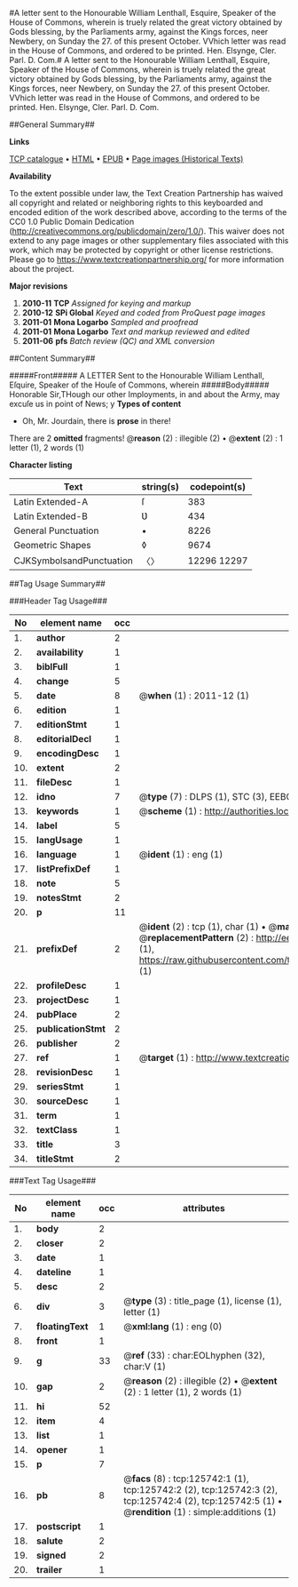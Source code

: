 #A letter sent to the Honourable William Lenthall, Esquire, Speaker of the House of Commons, wherein is truely related the great victory obtained by Gods blessing, by the Parliaments army, against the Kings forces, neer Newbery, on Sunday the 27. of this present October. VVhich letter was read in the House of Commons, and ordered to be printed. Hen. Elsynge, Cler. Parl. D. Com.#
A letter sent to the Honourable William Lenthall, Esquire, Speaker of the House of Commons, wherein is truely related the great victory obtained by Gods blessing, by the Parliaments army, against the Kings forces, neer Newbery, on Sunday the 27. of this present October. VVhich letter was read in the House of Commons, and ordered to be printed. Hen. Elsynge, Cler. Parl. D. Com.

##General Summary##

**Links**

[TCP catalogue](http://www.ota.ox.ac.uk/tcp/)  • 
[HTML](http://tei.it.ox.ac.uk/tcp/Texts-HTML/free/A90/A90707.html)  • 
[EPUB](http://tei.it.ox.ac.uk/tcp/Texts-EPUB/free/A90/A90707.epub) • 
[Page images (Historical Texts)](https://historicaltexts.jisc.ac.uk/eebo-99873277e)

**Availability**

To the extent possible under law, the Text Creation Partnership has waived all copyright and related or neighboring rights to this keyboarded and encoded edition of the work described above, according to the terms of the CC0 1.0 Public Domain Dedication (http://creativecommons.org/publicdomain/zero/1.0/). This waiver does not extend to any page images or other supplementary files associated with this work, which may be protected by copyright or other license restrictions. Please go to https://www.textcreationpartnership.org/ for more information about the project.

**Major revisions**

1. __2010-11__ __TCP__ *Assigned for keying and markup*
1. __2010-12__ __SPi Global__ *Keyed and coded from ProQuest page images*
1. __2011-01__ __Mona Logarbo__ *Sampled and proofread*
1. __2011-01__ __Mona Logarbo__ *Text and markup reviewed and edited*
1. __2011-06__ __pfs__ *Batch review (QC) and XML conversion*

##Content Summary##

#####Front#####
A LETTER Sent to the Honourable William Lenthall, Eſquire, Speaker of the Houſe of Commons, wherein 
#####Body#####
Honorable Sir,THough our other Imployments, in and about the Army, may excuſe us in point of News; y
**Types of content**

  * Oh, Mr. Jourdain, there is **prose** in there!

There are 2 **omitted** fragments! 
 @__reason__ (2) : illegible (2)  •  @__extent__ (2) : 1 letter (1), 2 words (1)

**Character listing**


|Text|string(s)|codepoint(s)|
|---|---|---|
|Latin Extended-A|ſ|383|
|Latin Extended-B|Ʋ|434|
|General Punctuation|•|8226|
|Geometric Shapes|◊|9674|
|CJKSymbolsandPunctuation|〈〉|12296 12297|

##Tag Usage Summary##

###Header Tag Usage###

|No|element name|occ|attributes|
|---|---|---|---|
|1.|__author__|2||
|2.|__availability__|1||
|3.|__biblFull__|1||
|4.|__change__|5||
|5.|__date__|8| @__when__ (1) : 2011-12 (1)|
|6.|__edition__|1||
|7.|__editionStmt__|1||
|8.|__editorialDecl__|1||
|9.|__encodingDesc__|1||
|10.|__extent__|2||
|11.|__fileDesc__|1||
|12.|__idno__|7| @__type__ (7) : DLPS (1), STC (3), EEBO-CITATION (1), PROQUEST (1), VID (1)|
|13.|__keywords__|1| @__scheme__ (1) : http://authorities.loc.gov/ (1)|
|14.|__label__|5||
|15.|__langUsage__|1||
|16.|__language__|1| @__ident__ (1) : eng (1)|
|17.|__listPrefixDef__|1||
|18.|__note__|5||
|19.|__notesStmt__|2||
|20.|__p__|11||
|21.|__prefixDef__|2| @__ident__ (2) : tcp (1), char (1)  •  @__matchPattern__ (2) : ([0-9\-]+):([0-9IVX]+) (1), (.+) (1)  •  @__replacementPattern__ (2) : http://eebo.chadwyck.com/downloadtiff?vid=$1&page=$2 (1), https://raw.githubusercontent.com/textcreationpartnership/Texts/master/tcpchars.xml#$1 (1)|
|22.|__profileDesc__|1||
|23.|__projectDesc__|1||
|24.|__pubPlace__|2||
|25.|__publicationStmt__|2||
|26.|__publisher__|2||
|27.|__ref__|1| @__target__ (1) : http://www.textcreationpartnership.org/docs/. (1)|
|28.|__revisionDesc__|1||
|29.|__seriesStmt__|1||
|30.|__sourceDesc__|1||
|31.|__term__|1||
|32.|__textClass__|1||
|33.|__title__|3||
|34.|__titleStmt__|2||


###Text Tag Usage###

|No|element name|occ|attributes|
|---|---|---|---|
|1.|__body__|2||
|2.|__closer__|2||
|3.|__date__|1||
|4.|__dateline__|1||
|5.|__desc__|2||
|6.|__div__|3| @__type__ (3) : title_page (1), license (1), letter (1)|
|7.|__floatingText__|1| @__xml:lang__ (1) : eng (0)|
|8.|__front__|1||
|9.|__g__|33| @__ref__ (33) : char:EOLhyphen (32), char:V (1)|
|10.|__gap__|2| @__reason__ (2) : illegible (2)  •  @__extent__ (2) : 1 letter (1), 2 words (1)|
|11.|__hi__|52||
|12.|__item__|4||
|13.|__list__|1||
|14.|__opener__|1||
|15.|__p__|7||
|16.|__pb__|8| @__facs__ (8) : tcp:125742:1 (1), tcp:125742:2 (2), tcp:125742:3 (2), tcp:125742:4 (2), tcp:125742:5 (1)  •  @__rendition__ (1) : simple:additions (1)|
|17.|__postscript__|1||
|18.|__salute__|2||
|19.|__signed__|2||
|20.|__trailer__|1||
